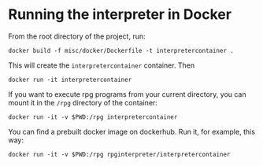 # Running the interpreter in Docker

From the root directory of the project, run:

```
docker build -f misc/docker/Dockerfile -t interpretercontainer .
```

This will create the `interpretercontainer` container. Then

```
docker run -it interpretercontainer
```

If you want to execute rpg programs from your current directory, you can mount it in the `/rpg` directory of the container:

```
docker run -it -v $PWD:/rpg interpretercontainer
```

You can find a prebuilt docker image on dockerhub. Run it, for example, this way:

```
docker run -it -v $PWD:/rpg rpginterpreter/interpretercontainer
```

